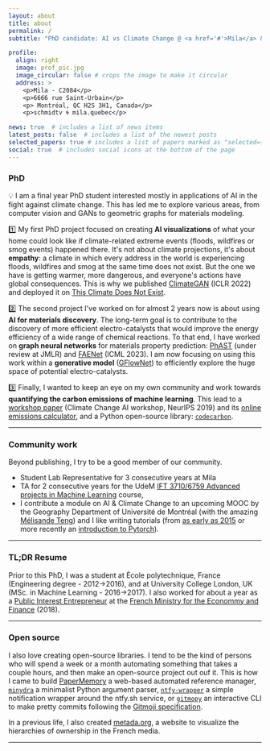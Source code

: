 ```yaml
---
layout: about
title: about
permalink: /
subtitle: "PhD candidate: AI vs Climate Change @ <a href='#'>Mila</a> & <a href='#'>Université de Montréal</a><br/>Supervised by Prof. <a href='#'>Yoshua Bengio</a>"

profile:
  align: right
  image: prof_pic.jpg
  image_circular: false # crops the image to make it circular
  address: >
    <p>Mila - C2084</p>
    <p>6666 rue Saint-Urbain</p>
    <p> Montréal, QC H2S 3H1, Canada</p>
    <p>schmidtv 🌀 mila.quebec</p>

news: true  # includes a list of news items
latest_posts: false  # includes a list of the newest posts
selected_papers: true # includes a list of papers marked as "selected={true}"
social: true  # includes social icons at the bottom of the page
---
```


### PhD

💡 I am a final year PhD student interested mostly in applications of AI in the fight against climate change. This has led me to explore various areas, from computer vision and GANs to geometric graphs for materials modeling.

1️⃣ My first PhD project focused on creating **AI visualizations** of what your home could look like if climate-related extreme events (floods, wildfires or smog events) happened there. It's not about climate projections, it's about **empathy**: a climate in which every address in the world is experiencing floods, wildfires and smog at the same time does not exist. But the one we have is getting warmer, more dangerous, and everyone's actions have global consequences. This is why we published [ClimateGAN](https://arxiv.org/abs/2110.02871v1) (ICLR 2022) and deployed it on [This Climate Does Not Exist](https://thisclimatedoesnotexist.com).

2️⃣ The second project I've worked on for almost 2 years now is about using **AI for materials discovery**. The long-term goal is to contribute to the discovery of more efficient electro-catalysts that would improve the energy efficiency of a wide range of chemical reactions. To that end, I have worked on **graph neural networks** for materials property prediction: [PhAST](https://arxiv.org/abs/2211.12020) (under review at JMLR) and [FAENet](https://arxiv.org/abs/2305.05577v1) (ICML 2023). I am now focusing on using this work within a **generative model** ([GFlowNet](https://milayb.notion.site/The-GFlowNet-Tutorial-95434ef0e2d94c24aab90e69b30be9b3)) to efficiently explore the huge space of potential electro-catalysts.

3️⃣ Finally, I wanted to keep an eye on my own community and work towards **quantifying the carbon emissions of machine learning**. This lead to a [workshop paper](https://arxiv.org/abs/1910.09700) (Climate Change AI workshop, NeurIPS 2019) and its [online emissions calculator](https://mlco2.github.io/impact/), and a Python open-source library: [`codecarbon`](https://github.com/mlco2/codecarbon).

---

### Community work

Beyond publishing, I try to be a good member of our community.

* Student Lab Representative for 3 consecutive years at Mila
* TA for 2 consecutive years for the UdeM [IFT 3710/6759 Advanced projects in Machine Learning](https://alexhernandezgarcia.github.io/teaching/mlprojects23/) course,
* I contribute a module on AI & Climate Change to an upcoming MOOC by the Geography Department of Université de Montréal (with the amazing [Mélisande Teng](https://melisandeteng.github.io/)) and I like writing tutorials (from [as early as 2015](https://github.com/vict0rsch/deep_learning) or more recently an [introduction to Pytorch](https://github.com/vict0rsch/pytorch-tutorial)).

---

### TL;DR Resume

Prior to this PhD, I was a student at École polytechnique, France (Engineering degree - 2012→2016), and at University College London, UK (MSc. in Machine Learning - 2016→2017). I also worked for about a year as a [Public Interest Entrepreneur](https://eig.etalab.gouv.fr/) at the [French Ministry for the Econommy and Finance](https://eig.etalab.gouv.fr/defis/hopkins/) (2018).

---

### Open source

I also love creating open-source libraries. I tend to be the kind of persons who will spend a week or a month automating something that takes a couple hours, and then make an open-source project out ouf it. This is how I came to build [PaperMemory](https://github.com/vict0rsch/PaperMemory) a web-based automated reference manager, [`minydra`](https://github.com/vict0rsch/minydra) a minimalist Python argument parser, [`ntfy-wrapper`](https://github.com/vict0rsch/ntfy-wrapper) a simple notification wrapper around the ntfy.sh service, or [`gitmopy`](https://github.com/vict0rsch/gitmopy) an interactive CLI to make pretty commits following the [Gitmoji specification](https://gitmoji.dev/specification).

In a previous life, I also created [metada.org](https://metada.org/), a website to visualize the hierarchies of ownership in the French media.

---
